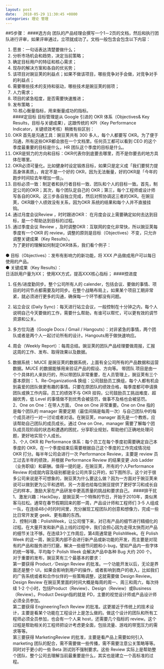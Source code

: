 ```yaml
---
layout: post
date:   2018-05-29 11:30:45 +0800
categories: 理论 管理
---
```

##5步骤：
####选方向
团队的产品经理会撰写一个1－2页的文档，然后和执行团队进行评审，如果评审通过，立项就成功了。文档一般包含会包含以下内容：  
1. 愿景：一句话表达清楚要做什么；  
2. 分析市场机会和趋势，决定当前策略；  
3. 确定目标用户的特征和核心需求；  
4. 现存的解决方案和各自的优劣势；  
5. 该项目对豌豆荚的利益点；如果不做该项目，哪些竞争对手会做，对竞争对手的利益点；   
6. 需要哪些技术的支持和驱动，哪些技术是豌豆荚的弱项；  
7. 人力需求；  
8. 项目的紧急程度，是否需要快速推进；  
9. 发布策略；  
10.核心衡量指标，用来衡量成功的指标。  
####定目标
目标管理是从 Google 引进的 OKR 体系（Objectives& Key   Results，目标与关键成果），这跟传统的 KPI（Key Performance Indicator，关键绩效考核）稍微有些区别：  
1. OKR 首先是沟通工具：豌豆荚共有 300 多人，每个人都要写 OKR。为了便于沟通，所有这些OKR都会放在一个文档里。任何员工都可以看到 CEO 的这个季度最重要的目标是什么，HR 团队这个季度的目标是什么。  
2. OKR是努力的方向和目标：OKR代表你到底要去哪里，而不是你要去的地方具体在哪里。  
3. OKR必须可量化。比如健身时设定锻炼目标，如果只是定义成「我们要努力提高身体素质」，肯定不是一个好的 OKR，因为无法衡量，好的OKR是「今年的跑步时间较去年增加一倍」。  
4. 目标必须一致：制定者和执行者目标一致、团队和个人的目标一致。首先，制定公司的OKR；其次，每个团队定自己的 OKR；第三，每个工程师或设计师写各自的OKR。这三步各自独立完成，然后对照协调这三者的OKR。在豌豆荚，OKR跟个人绩效没有关系，因为OKR 系统的结果和每个人并不直接挂钩。  
5. 通过月度会议Review ，时时跟进OKR： 在月度会议上需要确定如何去达到目标，是一个帮助达到目标的过程。  
6. 通过季度会议 Review ，及时调整OKR：互联网的变化非常快，所以豌豆荚每季度有一个OKR 的 review，调整的原则是目标（Objectives）不变，只允许调整关键成果（Key Results）。  
为了更好的理解如何制定OKR体系，我们看个例子：

●	目标（Objectives）：发布有影响力的新功能，将 XXX 产品做成用户可以每日使用的产品。  
●	关键成果（Key Results）：  
日活跃用户量为XX；
使用XX方式，提高XXX核心指标；
####控进度
1. 任务/进度勤同步。整个公司所有人的 calender，包括会议、要做的事情、项目的时间节点都需要及时同步。在整个战略布局上，如果某个项目工期非常紧，就必须进行更多的沟通，确保每一个环节都没有问题。

2. 站立会议 (Daily Sync)：每天进行站立会议，一般控制在十分钟之内，每个人说明自己今天要做的工作，需要什么帮助，有谁可以帮忙，可以更有效的调节资源和公关。
3. 多方位沟通（Google Docs / Gmail / Hangouts）：对非紧急的事情，两个团队或者是两个人一起讨论所有的设计。Hangouts用于做快速响应。
4. 周会（Weekly Report）：每周总结。豌豆荚的团队产品经理要做周报，汇报这周的工作、发布、取得效果以及数据。
5. 数据系统：MUCE 是豌豆荚的数据系统，上面有全公司所有的产品数据和运营数据。MUCE 的数据能够用来验证产品的假设、方向等。
带团队
项目是由一个个具体的人来执行的，所以带团队非常重要，在人员管理上，豌豆荚有三个基本原则：
1、Re-Organization& 换组：公司鼓励员工换组，每个人都有机会到喜爱的团队做更有趣的事情。只要在原团队的绩效合格，每季度都可申请换团队或换工作内容。员工的绩效不与 OKR 挂钩，公司鼓励员工挑战难度、超越优秀，低 Level 的事情做不到优秀会被惩罚，做事不及格也会被惩罚。  
2、One on One：在带人方面， One on One 非常重要。One on One 指的是每个团队的 manager 需要定期（最佳间隔是每周一次）与自己团队中的每个成员进行一对一讨论或者对话。在豌豆荚，manager 首先是一个教练，应该帮助自己团队的成员成长。通过 One on One，manager 需要了解每个团队成员现阶段的状态和遭遇的困扰，分享职业规划，帮助他们正确地处理问题，更好地实现个人成长。  
3、个人 OKR 和 Performance 体系：每个员工在每个季度初需要确定自己本季度的 OKR，在一个季度结束后需要根据自己这个季度的工作完成情况给 OKR 打分。每半年公司会进行一次 Performance Review，主要是 review 员工过去半年的绩效，并根据 Performance Review 的结果变更 Job Ladder（业务职级）和薪酬。值得一提的是，在豌豆荚，所有的个人Performance Review 的成就内容及级别都是全公司共享公开的，如下图所示。这个对于很多公司来说是不可想象的，豌豆荚为什么要这么做？因为一方面对于豌豆荚来说可以做到更为公平和透明，另一方面也给每位豌豆提供了更好学习和成长自己的样本，激励大家在产品研发中更高质量的挑战和要求自己。
####排干扰
1、激发兴趣：HackDay，是豌豆荚一个特殊的节日，开始于2010年，类似黑客马拉松。通常在春节假期回来的那一周，产品设计师和工程师们 3-5 人组成一队，在连续48小时的时间里，充分展现工程团队的创意和想像力，完成一些比日常开发更 geek、更有趣的东西。  
2、控制兴趣：PolishWeek，让公司慢下来，对已有产品的细节进行精细化的过程。在大量开发和新产品上线的过程中，我们会担心因为走得太快而对产品的细节关注不够。在连续3个工作周后，第4周通常是 PolishWeek。在 Polish Week 的这一周，豌豆荚内部不会进行新产品或新功能的开发，而主要是对现有的产品和服务进行打磨，解决一些细节问题和小 bug，譬如产品内一些字体的统一等等。平均每个 Polish Week 会解决产品中各种 Bug 大约 200 个。  
对于重要的发布，豌豆荚有三个最基本的要求：  
第一要获得 Product／Design Review 的批准。一个功能开发以后，无论是界面还是整个 UI，如果会影响到用户的操作，或者影响到商户的收入，比如我们的广告系统或者和合作伙伴的一些策略调整，这就需要做 Design Review。Design Review 在豌豆荚里面的时间大概是每周的周一、周三和周六，每次持续 1-2 个小时，包括Product（Review）、Design（Review）或Business（Review）。Product Design指的就是 PD，主要的视觉设计师或产品设计师必须全员参加。  
第二要获得 EngineeringTech Review 的批准。这更接近于传统上的技术设计，主要是看某个功能在工程设计上是怎么做的。做这个设计的团队和所有工程师必须全员参加，也会有一个人来 host，还需要几个指标的 review。这个过程是帮助相关的工程师把设计考虑更全面，包括流量、游戏的带宽压力的需求等等。  
第三要获得 MarketingReview 的批准，主要是看产品上需要如何引入 marketing 团队的配合，需不需要做一些传播，需不需要注意公关策略等等。  
同时对于更小的一些 Beta 测试则不强制要求。这些 Review 实际上是帮助整个团队、整个公司去理解当前最重要是什么，其实也是建立一个高标准的过程。

